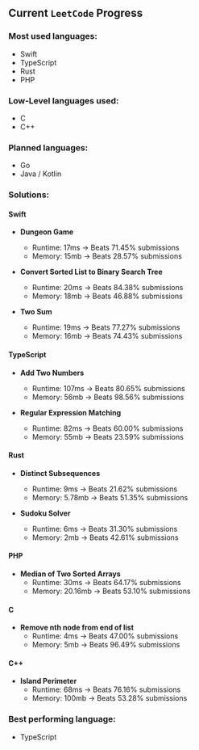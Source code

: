 ## Current `LeetCode` Progress

### Most used languages:

- Swift
- TypeScript
- Rust
- PHP

### Low-Level languages used:

- C
- C++

### Planned languages:

- Go
- Java / Kotlin

### Solutions:

#### Swift

- **Dungeon Game**
  - Runtime: 17ms -> Beats 71.45% submissions
  - Memory: 15mb -> Beats 28.57% submissions

- **Convert Sorted List to Binary Search Tree**
  - Runtime: 20ms -> Beats 84.38% submissions
  - Memory: 18mb -> Beats 46.88% submissions

- **Two Sum**
  - Runtime: 19ms -> Beats 77.27% submissions
  - Memory: 16mb -> Beats 74.43% submissions

#### TypeScript

- **Add Two Numbers**
  - Runtime: 107ms -> Beats 80.65% submissions
  - Memory: 56mb -> Beats 98.56% submissions

- **Regular Expression Matching**
  - Runtime: 82ms -> Beats 60.00% submissions
  - Memory: 55mb -> Beats 23.59% submissions

#### Rust

- **Distinct Subsequences**
  - Runtime: 9ms -> Beats 21.62% submissions
  - Memory: 5.78mb -> Beats 51.35% submissions

- **Sudoku Solver**
  - Runtime: 6ms -> Beats 31.30% submissions
  - Memory: 2mb -> Beats 42.61% submissions

#### PHP

- **Median of Two Sorted Arrays**
  - Runtime: 30ms -> Beats 64.17% submissions
  - Memory: 20.16mb -> Beats 53.10% submissions

#### C

- **Remove nth node from end of list**
  - Runtime: 4ms -> Beats 47.00% submissions
  - Memory: 5mb -> Beats 96.49% submissions

#### C++

- **Island Perimeter**
  - Runtime: 68ms -> Beats 76.16% submissions
  - Memory: 100mb -> Beats 53.28% submissions

### Best performing language:

- TypeScript
